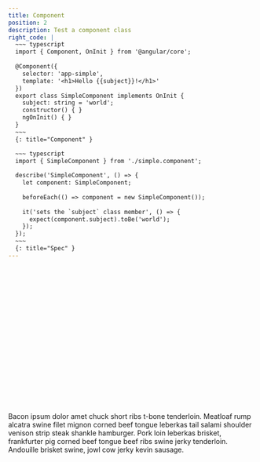 ```yaml
---
title: Component
position: 2
description: Test a component class
right_code: |
  ~~~ typescript
  import { Component, OnInit } from '@angular/core';
  
  @Component({
    selector: 'app-simple',
    template: '<h1>Hello {{subject}}!</h1>'
  })
  export class SimpleComponent implements OnInit {
    subject: string = 'world';
    constructor() { }
    ngOnInit() { }
  }
  ~~~
  {: title="Component" }

  ~~~ typescript
  import { SimpleComponent } from './simple.component';
  
  describe('SimpleComponent', () => {
    let component: SimpleComponent;
  
    beforeEach(() => component = new SimpleComponent());
  
    it('sets the `subject` class member', () => {
      expect(component.subject).toBe('world');
    });
  });
  ~~~
  {: title="Spec" }
---
```



<div class="wistia_responsive_padding" style="padding:56.25% 0 0 0;position:relative;">
  <div class="wistia_responsive_wrapper" style="height:100%;left:0;position:absolute;top:0;width:100%;">
    <div class="wistia_embed wistia_async_1j5bqrhc65 videoFoam=true" style="height:100%;width:100%">&nbsp;</div>
  </div>
</div>

Bacon ipsum dolor amet chuck short ribs t-bone tenderloin. Meatloaf rump alcatra swine filet mignon corned beef tongue leberkas tail salami shoulder venison strip steak shankle hamburger. Pork loin leberkas brisket, frankfurter pig corned beef tongue beef ribs swine jerky tenderloin. Andouille brisket swine, jowl cow jerky kevin sausage.
